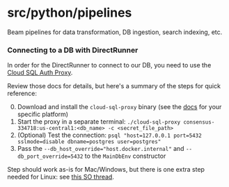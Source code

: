 # src/python/pipelines
Beam pipelines for data transformation, DB ingestion, search indexing, etc.

### Connecting to a DB with DirectRunner
In order for the DirectRunner to connect to our DB, you need to use the [Cloud SQL Auth Proxy](https://cloud.google.com/sql/docs/postgres/connect-auth-proxy).

Review those docs for details, but here's a summary of the steps for quick reference:

0. Download and install the `cloud-sql-proxy` binary (see the [docs](https://cloud.google.com/sql/docs/postgres/connect-auth-proxy#install) for your specific platform)
1. Start the proxy in a separate terminal: `./cloud-sql-proxy consensus-334718:us-central1:<db_name> -c <secret_file_path>`
2. (Optional) Test the connection: `psql "host=127.0.0.1 port=5432 sslmode=disable dbname=postgres user=postgres"`
3. Pass the `--db_host_override="host.docker.internal"` and `--db_port_override=5432` to the `MainDbEnv` constructor

Step should work as-is for Mac/Windows, but there is one extra step needed for Linux: see [this SO thread](https://stackoverflow.com/questions/24319662/from-inside-of-a-docker-container-how-do-i-connect-to-the-localhost-of-the-mach).